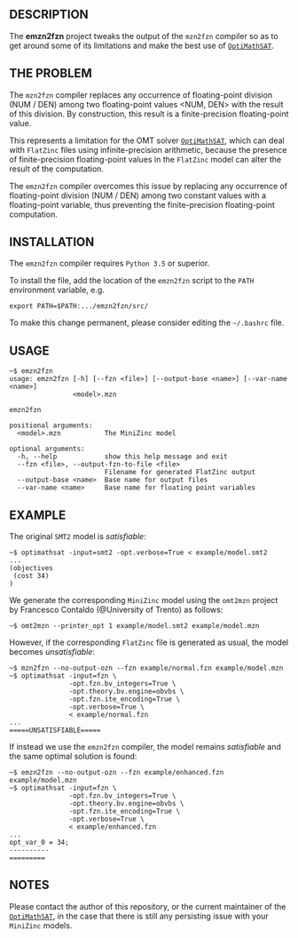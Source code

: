 ## DESCRIPTION

The **emzn2fzn** project tweaks the output of the `mzn2fzn` compiler
so as to get around some of its limitations and make the best use
of [`OptiMathSAT`](http://optimathsat.disi.unitn.it/).


## THE PROBLEM

The `mzn2fzn` compiler replaces any occurrence of floating-point
division (NUM / DEN) among two floating-point values <NUM, DEN>
with the result of this division. By construction, this result
is a finite-precision floating-point value.

This represents a limitation for the OMT solver
[`OptiMathSAT`](http://optimathsat.disi.unitn.it/),
which can deal with `FlatZinc` files using infinite-precision
arithmetic, because the presence of finite-precision
floating-point values in the `FlatZinc` model can alter
the result of the computation.

The `emzn2fzn` compiler overcomes this issue by replacing
any occurrence of floating-point division (NUM / DEN) among
two constant values with a floating-point variable, thus
preventing the finite-precision floating-point computation.


## INSTALLATION

The `emzn2fzn` compiler requires `Python 3.5` or superior.

To install the file, add the location of the `emzn2fzn` script
to the `PATH` environment variable, e.g.

    export PATH=$PATH:.../emzn2fzn/src/

To make this change permanent, please consider editing the
`~/.bashrc` file.


## USAGE

    ~$ emzn2fzn
    usage: emzn2fzn [-h] [--fzn <file>] [--output-base <name>] [--var-name <name>]
                    <model>.mzn
    
    emzn2fzn
    
    positional arguments:
      <model>.mzn           The MiniZinc model
    
    optional arguments:
      -h, --help            show this help message and exit
      --fzn <file>, --output-fzn-to-file <file>
                            Filename for generated FlatZinc output
      --output-base <name>  Base name for output files
      --var-name <name>     Base name for floating point variables


## EXAMPLE

The original `SMT2` model is *satisfiable*:

    ~$ optimathsat -input=smt2 -opt.verbose=True < example/model.smt2
    ...
    (objectives
     (cost 34)
    )

We generate the corresponding `MiniZinc` model using the
`omt2mzn` project by Francesco Contaldo (@University of Trento)
as follows:

    ~$ omt2mzn --printer_opt 1 example/model.smt2 example/model.mzn

However, if the corresponding `FlatZinc` file is
generated as usual, the model becomes *unsatisfiable*:

    ~$ mzn2fzn --no-output-ozn --fzn example/normal.fzn example/model.mzn
    ~$ optimathsat -input=fzn \
                   -opt.fzn.bv_integers=True \
                   -opt.theory.bv.engine=obvbs \
                   -opt.fzn.ite_encoding=True \
                   -opt.verbose=True \
                   < example/normal.fzn
    ...
    =====UNSATISFIABLE=====

If instead we use the `emzn2fzn` compiler, the
model remains *satisfiable* and the same optimal
solution is found:

    ~$ emzn2fzn --no-output-ozn --fzn example/enhanced.fzn example/model.mzn
    ~$ optimathsat -input=fzn \
                   -opt.fzn.bv_integers=True \
                   -opt.theory.bv.engine=obvbs \
                   -opt.fzn.ite_encoding=True \
                   -opt.verbose=True \
                   < example/enhanced.fzn
    ...
    opt_var_0 = 34;
    ----------
    =========
    
## NOTES

Please contact the author of this repository, or the current maintainer
of the [`OptiMathSAT`](http://optimathsat.disi.unitn.it/), in the case
that there is still any persisting issue with your `MiniZinc` models.
